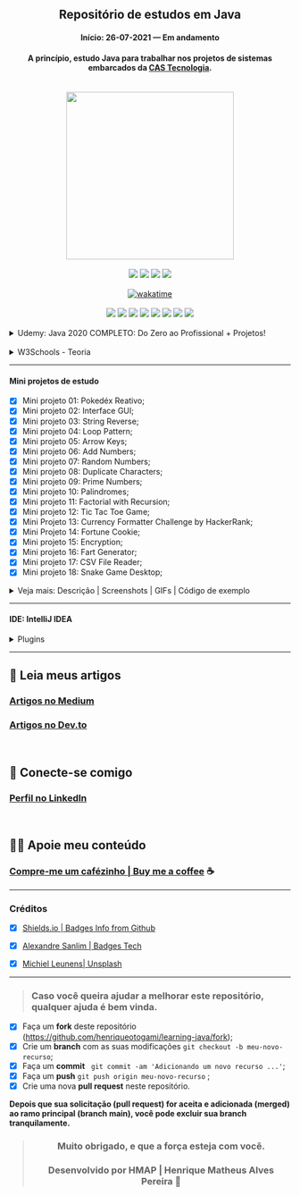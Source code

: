 <div align="center">

## Repositório de estudos em Java

#### Início: 26-07-2021 — Em andamento

#### A princípio, estudo Java para trabalhar nos projetos de sistemas embarcados da [CAS Tecnologia](https://www.castecnologia.com.br).

</div>
<br>
<div align="center">
<img width="300" src="https://github.com/henriqueotogami/learning-java/blob/master/Java-michiel-leunens-fBB7FeS4Xas-unsplash.jpg?raw=true">
</div>
<br>
<div align="center">
<img src="https://img.shields.io/github/issues/henriqueotogami/learning-java">
<img src="https://img.shields.io/github/forks/henriqueotogami/learning-java">
<img src="https://img.shields.io/github/stars/henriqueotogami/learning-java">
<img src="https://img.shields.io/github/license/henriqueotogami/learning-java">
</div>
<br>
<div align=center>
<a href="https://wakatime.com/badge/user/1e53636e-c916-4d50-9ce1-f3ac75a883e3/project/14d34071-52b0-4b74-b1fc-03843ebcb173"><img src="https://wakatime.com/badge/user/1e53636e-c916-4d50-9ce1-f3ac75a883e3/project/14d34071-52b0-4b74-b1fc-03843ebcb173.svg" alt="wakatime"></a>
</div>
<br>
<div align="center">
<img src="https://img.shields.io/badge/Eclipse-2C2255?style=for-the-badge&logo=eclipse&logoColor=white">
<img src="https://img.shields.io/badge/Git-F05032?style=for-the-badge&logo=git&logoColor=white">
<img src="https://img.shields.io/badge/IntelliJIDEA-000000.svg?style=for-the-badge&logo=intellij-idea&logoColor=white">
<img src="https://img.shields.io/badge/Java-ED8B00?style=for-the-badge&logo=java&logoColor=white">
<img src="https://img.shields.io/badge/Microsoft_Edge-0078D7?style=for-the-badge&logo=Microsoft-edge&logoColor=white">
<img src="https://img.shields.io/badge/Notepad++-90E59A.svg?style=for-the-badge&logo=notepad%2B%2B&logoColor=black">
<img src="https://img.shields.io/badge/Spring-6DB33F?style=for-the-badge&logo=spring&logoColor=white">
<img src="https://img.shields.io/badge/Windows-0078D6?style=for-the-badge&logo=windows&logoColor=white">
</div>
<br>
<details>
  <summary>Udemy: Java 2020 COMPLETO: Do Zero ao Profissional + Projetos!</summary>

> Fundamentos Java, Orientação a Objeto, Programação Funcional, MySQL, MongoDB, Spring Boot, JavaFX, JPA, Hibernate e mais.
>
> Lecionado por Leonardo Moura Leitao | Arquiteto de Software 
>
> 535 aulas
>
> 77 horas

- [x] Algoritmo e Estrutura de Dados
- [x] Fundamentos da Linguagem Java
- [x] Estruturas de Controle
- [x] Classes, Objetos, Métodos
- [x] Orientação a Objeto
- [x] Encapsulamento, Herança, Polimorfismo e Abstração
- [x] Lambdas
- [x] Stream API
- [x] Tratamento de Exceções
- [x] JavaFX
- [x] Banco de Dados Relacional
- [x] Bando de Dados NÃO Relacional (NoSQL)
- [x] JPA (Hibernate)
- [x] Spring Boot

<details>
  <summary>Teoria</summary> 

- [x] Seção 01: Introdução;
- [x] Seção 02: Configuração do Ambiente;
- [x] Seção 03: Fundamentos;
- [x] Secão 04: Estrutura de Controle;
- [x] Seção 05: Classes e Métodos;
- [x] Seção 06: Arrays e Collections;
- [x] Seção 07: Orientação a Objetos;
- [x] Secão 08: Lambdas;
- [x] Seção 09: Stream API;
- [x] Seção 10: Tratamento de Erros;
- [x] Seção 11: Projeto - Campo Minado (+JUnit 5);
- [x] Secão 12: Generics;
- [x] Seção 13: Java Desktop com Swing;
- [x] Seção 14: Banco de Dados Relacional;
- [x] Seção 15: Banco de Dados com JDBC;
- [x] Seção 16: Java Persistence API (JPA);
- [x] Seção 17: Modularidade em Java;
- [x] Seção 18: JavaFX;
- [x] Seção 19: Conceitos sobre Web;
- [x] Secão 20: Spring Boot;
- [x] Seção 21: Banco de Dados Não Relacional (NoSQL);
- [x] Seção 22: Conclusão;

</details>
<br>
<details>
  <summary>Projetos</summary> 
</details>
<hr>
</details>
<br>
<details>
  <summary>W3Schools - Teoria</summary>

[Tutoriais (clique aqui)](https://www.w3schools.com/java/default.asp)

[Exercícios (clique aqui)](https://www.w3schools.com/java/exercise.asp)

<details>
  <summary>Java Tutorial</summary>

- [x] Java Syntax;
- [x] Java Comments;
- [x] Java Variables;
- [x] Java Data Types;
- [x] Java Type Casting;
- [x] Java Operators;
- [x] Java Strings;
- [x] Java Math;
- [x] Java Booleans;
- [x] Java If ... Else;
- [x] Java Switch;
- [x] Java While Loop;
- [x] Java For Loop;
- [x] Java Break / Continue;
- [x] Java Arrays;
  
</details>
<details>
  <summary>Java Methods</summary>

- [ ] Java Methods;
- [ ] Java Method Parameters;
- [ ] Java Method Overloading;
- [ ] Java Scope;
- [ ] Java Recursion;
</details>
<details>
  <summary>Java Classes</summary>

- [ ] Java OOP;
- [ ] Java Classes/Objects;
- [ ] Java Class Attributes;
- [ ] Java Class Methods;
- [ ] Java Constructors;
- [ ] Java Modifiers;
- [ ] Java Encapsulation;
- [ ] Java Packages / API;
- [ ] Java Inheritance;
- [ ] Java Polymorphism;
- [ ] Java Inner Classes;
- [ ] Java Abstraction;
- [ ] Java Interface;
- [ ] Java Enums;
- [ ] Java User Input;
- [ ] Java Date;
- [ ] Java ArrayList;
- [ ] Java LinkedList;
- [ ] Java HashMap;
- [ ] Java HashSet;
- [ ] Java Iterator;
- [ ] Java Wrapper Classes;
- [ ] Java Exceptions;
- [ ] Java RegEx;
- [ ] Java Threads;
- [ ] Java Lambda;

</details>
<details>
  <summary>Java File Handling</summary>

- [ ] Java Files;
- [ ] Java Create/Write Files;
- [ ] Java Read Files; 
- [ ] Java Delete Files;

</details>
<details>
<summary>Java How To</summary>

- [ ] Add Two Numbers; 

</details>
<details>
  <summary>Java Reference</summary>

- [ ] Java Keywords;
- [ ] Java String Methods;
- [ ] Java Math Methods;

</details>
<details>
  <summary>Java Examples</summary>

- [ ] Java Examples;
- [ ] Java Compiler;
- [ ] Java Exercises;
- [ ] Java Quiz;
- [ ] Java Certificate;
  
</details>

</details>

<hr>

#### Mini projetos de estudo

- [x] Mini projeto 01: Pokedéx Reativo;
- [x] Mini projeto 02: Interface GUI;
- [x] Mini projeto 03: String Reverse;
- [x] Mini projeto 04: Loop Pattern;
- [x] Mini projeto 05: Arrow Keys;
- [x] Mini projeto 06: Add Numbers;
- [x] Mini projeto 07: Random Numbers;
- [x] Mini projeto 08: Duplicate Characters;
- [x] Mini projeto 09: Prime Numbers;
- [x] Mini projeto 10: Palindromes;
- [x] Mini projeto 11: Factorial with Recursion;
- [x] Mini projeto 12: Tic Tac Toe Game; 
- [x] Mini Projeto 13: Currency Formatter Challenge by HackerRank;
- [x] Mini Projeto 14: Fortune Cookie;
- [x] Mini projeto 15: Encryption;
- [x] Mini projeto 16: Fart Generator;
- [x] Mini projeto 17: CSV File Reader;
- [x] Mini projeto 18: Snake Game Desktop;

<details>
  <summary>Veja mais: Descrição | Screenshots | GIFs | Código de exemplo</summary>

### Mini Projeto 01: Pokedéx Reativo

#### [Desenvolvido por: @anabneri | Ana Beatriz Neri](https://github.com/anabneri/pokedex-youtube)

#### [Playlist no Youtube da @anabneri](https://www.youtube.com/watch?v=7DbPSiA4ENg&list=PLmdyvKzGNf-xpnHkvaut7FwlNt3_lsbYz)

#### [Artigo da @anabneri](https://dev.to/womakerscode/criando-seu-pokedex-com-spring-webflux-mongodb-deploy-no-heroku-21f5)

<details>
  <summary>O que é uma Pokedéx?</summary>
A Pokédex, também conhecida como Poké-Agenda no Brasil (e ainda como Dexter ou Dextette, dependendo da voz masculina ou feminina do aparelho) é uma enciclopédia virtual portátil de alta tecnologia que os treinadores Pokémon transportam para registra todas as espécies diferentes de Pokémon que são encontradas durante a sua viagem como treinadores. Em geral, quando são cumpridos determinados requisitos, a capacidade pode ser aumentada permitindo que a Pokédex possa armazenar dados de outros Pokémon, que não são comuns, assim como os Pokémon de outras regiões.

[Saiba mais](https://pokemon.fandom.com/pt-br/wiki/Pokédex)

<hr>
</details>

<details>
  <summary>Descrição do projeto</summary>
Neste projeto será criada uma aplicação de Create, Read, Update e Delete usando Spring Webflux, com os dados salvos num banco MongoDB e por fim hospedado na Amazon Web Services.

#### Arquitetura

- Elástica;
- Orientação a mensagens;
- Responsiva;
- Resiliente;

#### Tecnologias

- Java JDK 8;
- IDE IntelliJ IDEA CE;
- Maven 3;
- JUnit 5;
- Spring Reactive Web;
- Spring Data Reactive MongoDB;
- Embedded MongoDB Database;
- AWS;

> Spring Webflux é um módulo no SpringBoot, com ele além de criarmos um CRUD, podemos criar uma sequência de eventos, mas isso não quer dizer que sempre devemos usar aplicações reativas, tudo depende do seu cenário e da viabilidade.

<hr>
</details>

<details>
    <summary>Screenshots | GIFs</summary>
<img width="auto" src="https://github.com/henriqueotogami/learning-java/blob/master/Pokedex/PokedexApplication.png?raw=true">
</details>

<details>
  <summary>Código de exemplo</summary>
  
  ```java
package com.hmap.pokedex;

import com.hmap.pokedex.model.Pokemon;
import com.hmap.pokedex.repository.PokedexRepository;
import org.springframework.boot.CommandLineRunner;
import org.springframework.boot.SpringApplication;
import org.springframework.boot.autoconfigure.SpringBootApplication;
import org.springframework.context.annotation.Bean;
import org.springframework.data.mongodb.core.ReactiveMongoOperations;
import reactor.core.publisher.Flux;

@SpringBootApplication
public class PokedexApplication {

  public static void main(String[] args) { SpringApplication.run(PokedexApplication.class, args); }

  @Bean
  CommandLineRunner init (ReactiveMongoOperations operations,PokedexRepository repository) {
    return args -> {
      Flux<Pokemon> pokedexFlux = Flux.just(
        new Pokemon(null, "Bulbassaur", "Seed", "OverGrow", 06.09),
        new Pokemon(null, "Charizard", "Fire", "Blaze", 90.05),
        new Pokemon(null, "Caterpie", "Earthworm", "Shield Dust", 02.09),
        new Pokemon(null, "Blastoise", "Shellfish", "Torrent", 	06.09))

        .flatMap(repository::save);

        pokedexFlux
          .thenMany(repository.findAll())
          .subscribe(System.out::println);
    };
  }
}
  ```
</details>
<hr>

### Mini Projeto 02: Interface GUI

#### Desenvolvido por: [@Alex Lee](https://github.com/alexlorenlee)

#### [Vídeo no Youtube](https://www.youtube.com/watch?v=5o3fMLPY7qY)

<details>
    <summary>Descrição do projeto</summary>
Desenvolvimento de uma Interface Gráfica do Usuário (GUI), contendo um título fixo, um botão e um texto informando a quantidade de vezes que o botão foi pressionado.
</details>

<details>
    <summary>Screenshots | GIFs</summary>
<img width="auto" src="https://github.com/henriqueotogami/learning-java/blob/master/AppGUI/AppGUI.png?raw=true">
</details>

<details>
  <summary>Código de exemplo</summary>
  
```java

    public class GUI implements ActionListener {
    
        private int explosionsCount = 0;
        private JFrame guiFrame;
        private JLabel explosionLabel;
        private JPanel guiPanel;
    
        public GUI() {
            guiFrame = new JFrame();
    
            JButton explosionButton = new JButton(" Clique aqui para explodir 🧨 ");
            explosionButton.addActionListener(this);
    
            explosionLabel = new JLabel("Número de explosões: 0");
    
            guiPanel = new JPanel();
            guiPanel.setBorder(BorderFactory.createEmptyBorder(30, 30, 10, 30));
            guiPanel.setLayout(new GridLayout(0,1));
            guiPanel.add(explosionButton);
            guiPanel.add(explosionLabel);
    
            guiFrame.add(guiPanel, BorderLayout.CENTER);
            guiFrame.setDefaultCloseOperation(JFrame.EXIT_ON_CLOSE);
            guiFrame.setTitle("GUI Explosiva 🔥");
            guiFrame.pack();
            guiFrame.setVisible(true);
        }
    
        public static void main(String[] args) {
            new GUI();
        }
    
        @Override
        public void actionPerformed(ActionEvent e) {
            explosionsCount++;
            explosionLabel.setText("Número de explosões: " + explosionsCount);
        }
    }

  ```

</details>

<hr>

### Mini Projeto 03: String Reverse

#### Desenvolvido por: [@Alex Lee](https://github.com/alexlorenlee)

#### [Vídeo no Youtube](https://youtu.be/orUTq3CahRE)

<details>
    <summary>Descrição do projeto</summary>
Desenvolvimento de um script que inverta a ordem de cada caractere na sentença da frase, de modo que a leitura seja invertida.
</details>

<details>
    <summary>Screenshots | GIFs</summary>
<img width="auto" src="https://github.com/henriqueotogami/learning-java/blob/master/ReverseString/ReverseString.png?raw=true">
</details>

<details>
  <summary>Código de exemplo</summary>

```java

public class ReverseString {

    public static void main(String[] args) {

        final String reverseString = reverse("Explosion");
        System.out.println("String reverse: " + reverseString);
    }

    public static String reverse(String string) {
        final char[] stringLetters = new char[string.length()];

        int letterIndex = 0;
        for (int index = string.length()-1; index >= 0; index--) {
            stringLetters[letterIndex] = string.charAt(index);
            letterIndex++;
        }

        String stringReversed = "";
        for (int index = 0; index < string.length(); index++) {
            stringReversed = stringReversed + stringLetters[index];
        }

        return stringReversed;
    }
}

  ```

</details>

<hr>

### Mini Projeto 04: Loop Pattern

#### Desenvolvido por: [@Alex Lee](https://github.com/alexlorenlee)

#### [Vídeo no Youtube](https://youtu.be/3gzvVPD3n0w)

<details>
    <summary>Descrição do projeto</summary>
Desenvolvimento de um script que obtém o número de estrelas solicitado ao usuário e imprime o valor elevado ao quadrado, porém mostrado como uma somatória de estrelas (ou asteriscos) em linhas diferentes.
</details>

<details>
    <summary>Screenshots | GIFs</summary>
<img width="auto" src="https://github.com/henriqueotogami/learning-java/blob/master/LoopPattern/LoopPattern.png?raw=true">
</details>

<details>
  <summary>Código de exemplo</summary>

```java

public class LoopPattern {

    public static void main(String[] args) {
        System.out.println("Obi-Wan Kenobi says: Hello there! How many stars would you like?");
        Scanner scanKeyboard = new Scanner (System.in);
        int numberOfStars = scanKeyboard.nextInt();

        for(int indexIncreasingLineStar = 1; indexIncreasingLineStar <= numberOfStars; indexIncreasingLineStar++){

            for(int indexIncreasingRowStar = 0; indexIncreasingRowStar < indexIncreasingLineStar; indexIncreasingRowStar++){
                System.out.print("*");
            }
            System.out.println();
        }

        for(int indexDecreasingLineStar = (numberOfStars - 1); indexDecreasingLineStar > 0; indexDecreasingLineStar--){

            for(int indexDecreasingRowStar = 0; indexDecreasingRowStar < indexDecreasingLineStar; indexDecreasingRowStar++){
                System.out.print("*");
            }
            System.out.println();
        }
    }
}

  ```
</details>

<hr>

### Mini Projeto 05: Arrow Keys

#### Desenvolvido por: [@Alex Lee](https://github.com/alexlorenlee)

#### [Vídeo no Youtube](https://youtu.be/GAn5evoACsM)

<details>
    <summary>Descrição do projeto</summary>
Desenvolvimento de um script que obtém os eventos do teclado ao pressionar as teclas de setas e mostra essa contagem em uma janela GUI (Interface Gráfica do Usuário).
</details>

<details>
    <summary>Screenshots | GIFs</summary>
<img width="auto" src="https://github.com/henriqueotogami/learning-java/blob/master/ArrowKeys/ArrowKeys.png?raw=true">
</details>

<details>
  <summary>Código de exemplo</summary>

```java

public class ArrowKeys {

    public ArrowKeys() {

        JFrame frame = new JFrame();
        frame.setVisible(true);
        frame.setDefaultCloseOperation(JFrame.EXIT_ON_CLOSE);
        frame.setSize(400, 400);
        frame.setFocusable(true);

        JPanel panel = new JPanel();
        JLabel upArrow = new JLabel();
        JLabel downArrow = new JLabel();
        JLabel leftArrow = new JLabel();
        JLabel rightArrow = new JLabel();

        panel.add(upArrow);
        panel.add(downArrow);
        panel.add(leftArrow);
        panel.add(rightArrow);

        frame.addKeyListener(new KeyListener() {

            int upArrowCount = 0;
            int downArrowCount = 0;
            int leftArrowCount = 0;
            int rightArrowCount = 0;

            @Override
            public void keyTyped(KeyEvent e) {

            }

            @Override
            public void keyPressed(KeyEvent e) {
                int keyCode = e.getKeyCode();
                switch (keyCode) {
                    case KeyEvent.VK_UP:
                        upArrow.setText("Up: " + Integer.toString(upArrowCount++));
                        break;
                    case KeyEvent.VK_DOWN:
                        downArrow.setText("Down: " + Integer.toString(downArrowCount++));
                        break;
                    case KeyEvent.VK_LEFT:
                        leftArrow.setText("Left: " + Integer.toString(leftArrowCount++));
                        break;
                    case KeyEvent.VK_RIGHT:
                        rightArrow.setText("Right: " + Integer.toString(rightArrowCount++));
                        break;
                }
            }

            @Override
            public void keyReleased(KeyEvent e) {

            }
        });
        frame.add(panel);

        upArrow.setText("Up: 0");
        downArrow.setText("Down: 0");
        leftArrow.setText("Left: 0");
        rightArrow.setText("Right: 0");
    }
}    

  ```

</details>

<hr>

### Mini Projeto 06: Add Numbers

#### Desenvolvido por: [@Alex Lee](https://github.com/alexlorenlee)

#### [Vídeo no Youtube](https://youtu.be/dVTgNsv3pX4)

<details>
    <summary>Descrição do projeto</summary>
Desenvolvimento de um script que obtém os números digitados pelo usuário e retorna a soma de dois números.
</details>

<details>
    <summary>Screenshots | GIFs</summary>
<img width="auto" src="https://github.com/henriqueotogami/learning-java/blob/master/AddNumbers/AddNumbers.png?raw=true">
</details>

<details>
  <summary>Código de exemplo</summary>

```java

public class AddNumbers {

    public static void main(String[] args) {
        Scanner scanKeyboard = new Scanner(System.in);
        System.out.println("Enter the first number: ");
        int firstNumber = scanKeyboard.nextInt();

        System.out.println("Enter the second number: ");
        int secondNumber = scanKeyboard.nextInt();

        System.out.println("The result of the sum: " + (firstNumber + secondNumber));
    }
}

  ```
</details>

<hr>

### Mini Projeto 07: Random Numbers

#### Desenvolvido por: [@Alex Lee](https://github.com/alexlorenlee)

#### [Vídeo no Youtube](https://youtu.be/ucS3vwP9jnk)

<details>
    <summary>Descrição do projeto</summary>
Desenvolvimento de um script que retorna números aleatórios com intervalo definido de 0 a 6.
</details>

<details>
    <summary>Screenshots | GIFs</summary>
<img width="auto" src="https://github.com/henriqueotogami/learning-java/blob/master/RandomNumbers/RandomNumbers.png?raw=true">
</details>

<details>
  <summary>Código de exemplo</summary>

```java

public class RandomNumbers {

    public static void main(String[] args) {

        Random randomNumbers = new Random();
        int numberChosen = (randomNumbers.nextInt(6) + 1);

        System.out.println("Number randomly chosen: " + numberChosen);
    }

    public RandomNumbers() {
    }
}

  ```
</details>

<hr>

### Mini Projeto 08: Duplicate Characters

#### Desenvolvido por: [@Alex Lee](https://github.com/alexlorenlee)

#### [Vídeo no Youtube](https://youtu.be/tqI18_X_uoc)

<details>
    <summary>Descrição do projeto</summary>
Desenvolvimento de um script que retorna caracteres repetidos dentro de uma String, inclusive espaços vazios.

- [ ] TODO - Melhoria: Analisar somente caracteres e não espaços vazios;
- [ ] TODO - Melhoria: Contar quantas vezes cada caractere foi repetido na String analisada.
</details>

<details>
    <summary>Screenshots | GIFs</summary>
<img width="auto" src="https://github.com/henriqueotogami/learning-java/blob/master/DuplicateCharacters/DuplicateCharacters.png?raw=true">
</details>

<details>
  <summary>Código de exemplo</summary>

```java

public static void main(String[] args) {

        String sentence = "How many duplicates are there?";
        System.out.println(sentence);

        StringBuilder characters = new StringBuilder();
        StringBuilder duplicates = new StringBuilder();

        for (int i = 0; i < sentence.length(); i++) {
            String current = Character.toString(sentence.charAt(i));

            if (characters.toString().contains(current)) {

                if (!duplicates.toString().contains(current)){
                    duplicates.append(current).append(",");
                }
            }

            characters.append(current);
        }

        System.out.println(duplicates);
    }

  ```
</details>

<hr>

### Mini Projeto 09: Prime Numbers

#### Desenvolvido por: [@Alex Lee](https://github.com/alexlorenlee)

#### [Vídeo no Youtube](https://youtu.be/Hk9n0cWE2OI)

<details>
    <summary>Descrição do projeto</summary>
Desenvolvimento de um script que retorna todos os números primos a partir de um intervalo numérico informado pelo usuário.

</details>

<details>
    <summary>Screenshots | GIFs</summary>
<img width="auto" src="https://github.com/henriqueotogami/learning-java/blob/master/PrimeNumbers/PrimeNumbers.png?raw=true">
</details>

<details>
  <summary>Código de exemplo</summary>

```java

public class PrimeNumbers {

    public static void main(String[] args) { System.out.println(findPrimes(1, 100)); }

    public static ArrayList<Integer> findPrimes(int startNumber, int endNumber) {

        ArrayList<Integer> primes = new ArrayList<Integer>();

        for (int number = startNumber; number < endNumber; number++) {

            boolean numberPrime = true;
            int numberPair = 2;
            float division = (float) (number / 2);
            int numberLeftOver = (number % numberPair);

            while (division >= numberPair) {
                if ( numberLeftOver == 0) {
                    numberPrime = false;
                    break;
                }

                numberPair++;
            }

            if (numberPrime) {
                primes.add(number);
            }
        }
        return primes;
    }
}

  ```
</details>

<hr>

### Mini Projeto 10: Palindromes

#### Desenvolvido por: [@Alex Lee](https://github.com/alexlorenlee)

#### [Vídeo no Youtube](https://youtu.be/AoRYeB7Os3M)

<details>
    <summary>Descrição do projeto</summary>
Desenvolvimento de um script que retorna se uma frase ou palavra é palíndroma. Palímdroma é a palavra, grupo de palavras, verso ou número que se lê da mesma maneira da esquerda para a direita ou da direita para a esquerda. 

</details>

<details>
    <summary>Screenshots | GIFs</summary>
<img width="auto" src="https://github.com/henriqueotogami/learning-java/blob/master/Palindromes/Palindromes.png?raw=true">
</details>

<details>
  <summary>Código de exemplo</summary>

```java

public static void main(String[] args) {

        // Exemples: mom, dad, poop, race car, nurses run

        String original = "nurses run";
        original = original.replace(" ", "");

        String reverse = "";
        for( int index = (original.length() - 1); index >= 0; index--) {
            reverse += original.charAt(index);
            System.out.println(reverse);
        }

        boolean palindrome = true;
        for(int index = 0; (index < original.length()); index++) {

            if(original.charAt(index) != reverse.charAt(index)) {
                palindrome = false;
            }
        }

        if(palindrome) {
            System.out.println("Palindrome!");
        } else {
            System.out.println("Not a palindrome!");
        }
    }

 ```

</details>

<hr>

### Mini Projeto 11: Factorial with Recursion

#### Desenvolvido por: [@Alex Lee](https://github.com/alexlorenlee)

#### [Vídeo no Youtube](https://youtu.be/OZuzm1i9g1c)

<details>
    <summary>Descrição do projeto</summary>
Desenvolvimento de um script que retorna o resultado a partir da operação fatorial de um número informado pelo usuário, utilizando a Recursão (ou Recursividade).

> 
> O fatorial de um número inteiro e positivo “n”, representado por “n!” é obtido a partir da multiplicação de todos os seus antecessores até o número um, cuja expressão genérica é n! = n . (n – 1).

> A recursão na programação é bem exemplificada quando uma função é definida em termos de si mesma. Um exemplo da aplicação da recursão são os parsers (analisadores gramaticais) para linguagens de programação. Uma grande vantagem da recursão é que um conjunto infinito de sentenças possíveis, designs ou outros dados podem ser definidos, analisados ou produzidos por um programa de computador finito.

</details>

<details>
    <summary>Screenshots | GIFs</summary>
<img width="auto" src="https://github.com/henriqueotogami/learning-java/blob/master/FactorialWithRecursion/FactorialWithRecursion.png?raw=true">
</details>

<details>
  <summary>Código de exemplo</summary>

```java

public static void main(String[] args) {
        System.out.println(factorial(5));
    }

    public static int factorial(int number) {

        if (number == 1) {

            System.out.println("factorial(" + number + ") = 1");
            return 1;
        } else {

            System.out.println("factorial(" + number + ") = " + number + " * factorial(" + (number - 1) + ")");
            return number * factorial(number - 1);
        }
    }

 ```

</details>

<hr>

### Mini Projeto 12: Tic Tac Toe Game

#### Desenvolvido por: [@Alex Lee](https://github.com/alexlorenlee)

#### [Vídeo no Youtube](https://youtu.be/gQb3dE-y1S4)

<details>
    <summary>Descrição do projeto</summary>
Desenvolvimento de um script que "simula" o clássico jogo da velha, com o usuário versus o computador. Nele, o jogador que preencher três sequências de símbolos vence o jogo.

>
> O jogo da velha (português brasileiro) ou jogo do galo (português europeu) ou três em linha é um jogo e/ou passatempo popular. É um jogo de regras extremamente simples, que não traz grandes dificuldades para seus jogadores e é facilmente aprendido. A origem é desconhecida, com indicações de que pode ter começado no antigo Egito, onde foram encontrados tabuleiros esculpidos na rocha, que teriam mais de 3.500 anos. De alguma forma, é um jogo "aparentado" dos "Merels".
>

</details>

<details>
    <summary>Screenshots | GIFs</summary>
<img width="auto" src="https://github.com/henriqueotogami/learning-java/blob/master/TicTacToeGame/TicTacToeGame.png?raw=true">
</details>

<details>
  <summary>Código de exemplo</summary>

```java

 public static void main (String[] args) {

        char[][] gameBoard = {
                {' ', '|', ' ', '|', ' '},
                {'-', '+', '-', '+', '-'},
                {' ', '|', ' ', '|', ' '},
                {'-', '+', '-', '+', '-'},
                {' ', '|', ' ', '|', ' '},
        };

        printGameBoard(gameBoard);
        System.out.println("Enter your placement (1 to 9): ");

        while(true) {
            Scanner keyboardScanner = new Scanner(System.in);
            int positionPlayer = keyboardScanner.nextInt();

            while(positionsPlayer.contains(positionPlayer) || positionsCPU.contains(positionPlayer)){
                System.out.println("Position taken! Enter a correct position.");
                positionPlayer = keyboardScanner.nextInt();
            }

            placePiece(gameBoard, positionPlayer, "player");

            String battleResult = checkWinner();
            if (battleResult.length() > 0) {
                System.out.println(battleResult);
                break;
            }

            Random randomPositionCPU = new Random();
            int positionCPU = randomPositionCPU.nextInt(9) + 1;

            while(positionsPlayer.contains(positionCPU) || positionsCPU.contains(positionCPU)){
                positionCPU = randomPositionCPU.nextInt(9) + 1;
            }

            placePiece(gameBoard, positionCPU, "CPU");
            printGameBoard(gameBoard);

            battleResult = checkWinner();

            if (battleResult.length() > 0) {
                System.out.println(battleResult);
                break;
            }
        }
    }

```

</details>

<hr>

### Mini Projeto 13: [Currency Formatter Challenge by HackerRank](https://www.hackerrank.com/challenges/java-currency-formatter/problem)

#### Desenvolvido por: [@Alex Lee](https://github.com/alexlorenlee)

#### [Vídeo no Youtube](https://youtu.be/L8loHaj-Bgo)

<details>
    <summary>Descrição do projeto</summary>

Desenvolvimento de um script que retorna formatado em moeda, baseado em localidade ou país, o valor informado.
É recomendado o uso da classe  ` NumberFormat ` e o método ` getCurrencyInstance `.

</details>

<details>
    <summary>Screenshots | GIFs</summary>
<img width="auto" src="https://github.com/henriqueotogami/learning-java/blob/master/JavaCurrencyFormatted/JavaCurrencyFormatted.png?raw=true">
</details>

<details>
  <summary>Código de exemplo</summary>

```java

public class CurrencyFormatted {

    public static void main(String[] args) {

        Scanner inputScanner = new Scanner(System.in);
        double payment = inputScanner.nextDouble();
        inputScanner.close();

        // Write your code here.
        String us = NumberFormat.getCurrencyInstance(Locale.US).format(payment);
        String india = NumberFormat.getCurrencyInstance(new Locale("en", "in")).format(payment);
        String china = NumberFormat.getCurrencyInstance(Locale.CHINA).format(payment);
        String france = NumberFormat.getCurrencyInstance(Locale.FRANCE).format(payment);

        System.out.println("US: " + us);
        System.out.println("India: " + india);
        System.out.println("China: " + china);
        System.out.println("France: " + france);
    }
}

```

</details>

<hr>

### Mini Projeto 14: Fortune Cookie

#### Desenvolvido por: [@Alex Lee](https://github.com/alexlorenlee)

#### [Vídeo no Youtube](https://youtu.be/VGq6i1CDpdc)

<details>
    <summary>Descrição do projeto</summary>

Desenvolvimento de um script que retorna uma mensagem aleatória de biscoitos da sorte (Fortune Cookie).

> Um biscoito da sorte é um biscoito crocante e açucarado geralmente feito de farinha, açúcar, baunilha e óleo de gergelim com um pedaço de papel dentro, uma "fortuna", geralmente um aforismo ou uma vaga profecia. A mensagem dentro também pode incluir uma frase em chinês com tradução e / ou uma lista de números da sorte usados por alguns como números de loteria; uma vez que relativamente poucas mensagens distintas são impressas, no caso registrado em que os números vencedores foram impressos, a loteria teve um número inesperadamente alto de vencedores compartilhando um prêmio.
> 
</details>

<details>
    <summary>Screenshots | GIFs</summary>
<img width="auto" src="https://github.com/henriqueotogami/learning-java/blob/master/FortuneCookie/FortuneCookie.png?raw=true">
</details>

<details>
  <summary>Código de exemplo</summary>

```java

public class Fortunes {

    static String[] fortunes = {
            "Today it's up to you to create the peacefulness you long for.",
            "A friend asks only for your time not your money.",
            "If you refuse to accept anything but the best, you very often get it.",
            "A smile is your passport into the hearts of others.",
            "A good way to keep healthy is to eat more Chinese food.",
            "Your high-minded principles spell success.",
            "Hard work pays off in the future, laziness pays off now.",
            "Change can hurt, but it leads a path to something better.",
            "Enjoy the good luck a companion brings you.",
            "People are naturally attracted to you.",
            "Hidden in a valley beside an open stream- This will be the type of place where you will find your dream.",
            "A chance meeting opens new doors to success and friendship."
    };

    public static void main(String[] args) {
        Random random = new Random();
        int randomFortunes = random.nextInt(fortunes.length);
        System.out.println(fortunes[randomFortunes]);
    }
}

```

</details>

<hr>

### Mini Projeto 15: Encryption

#### Desenvolvido por: [@Alex Lee](https://github.com/alexlorenlee)

#### [Vídeo no Youtube](https://youtu.be/8wlE6DgOWBs)

<details>
    <summary>Descrição do projeto</summary>

Desenvolvimento de um script que retorna uma mensagem criptografada.

</details>

<details>
    <summary>Screenshots | GIFs</summary>
<img width="auto" src="https://github.com/henriqueotogami/learning-java/blob/master/Encryption/Encryption.png?raw=true">
</details>

<details>
  <summary>Código de exemplo</summary>

```java

public static void main(String[] args) {

    int key = 6;
    String text = "Hey, how's it hangin?";
    System.out.println(text);

    char[] chars = text.toCharArray();

    for (char c : chars) {
        c += key;
        System.out.print(c);
    }
}

```

</details>


<hr>

### Mini Projeto 16: Fart Generator

#### Desenvolvido por: [@Alex Lee](https://github.com/alexlorenlee)

#### [Vídeo no Youtube](https://youtu.be/rNf8mT0qHLY)

<details>
    <summary>Descrição do projeto</summary>

Desenvolvimento de um script que retorna uma mensagem baseada no seu nome e dia de nascimento.

</details>

<details>
    <summary>Screenshots | GIFs</summary>
<img width="auto" src="https://github.com/henriqueotogami/learning-java/blob/master/FartGenerator/FartGenerator.png?raw=true">
</details>

<details>
  <summary>Código de exemplo</summary>

```java

public static void main(String[] args) {

    System.out.println("Enter the first letter of your name and \n"
    + "the day of the month you were born: ");

    Scanner keyboardScanner = new Scanner(System.in);

    String letter = keyboardScanner.next().toUpperCase();
    int day = keyboardScanner.nextInt();

    HashMap<String, String> letters = new HashMap<String, String>();
    letters.put("A", "WRETCHED");
    letters.put("B", "DEEPLY");
    letters.put("C", "PHENOMENAL");
    letters.put("D", "GROSSLY");
    letters.put("E", "MONUMENTAL");
    letters.put("F", "EXPLOSIVE");
    letters.put("G", "UNEXPECTEDLY");
    letters.put("H", "THICK");
    letters.put("I", "TINY");
    letters.put("J", "LONG");
    letters.put("K", "GIGANTIC");
    letters.put("L", "TREMENDOUS");
    letters.put("M", "DANGEROUSLY");
    letters.put("N", "CRAZY");
    letters.put("O", "SCRAWNY");
    letters.put("P", "BEAUTIFLY");
    letters.put("Q", "ROTTENLY");
    letters.put("R", "SPOOKY");
    letters.put("S", "LUMPY");
    letters.put("T", "MODERATELY");
    letters.put("U", "HAPPY");
    letters.put("V", "TROUBLESOME");
    letters.put("W", "SAGGY");
    letters.put("X", "HEARTY");
    letters.put("Y", "BIG");
    letters.put("Z", "LUXURIOUS");

    HashMap<Integer, String> days = new HashMap<Integer, String>();
    days.put(1, "SOUR");
    days.put(2, "GREAT");
    days.put(3, "OLD");
    days.put(4, "LOUD");
    days.put(5, "LITTLE");
    days.put(6, "EPIC");
    days.put(7, "WET");
    days.put(8, "DANK");
    days.put(9, "FAKE");
    days.put(10, "SENILE");
    days.put(11, "MUSTY");
    days.put(12, "SHARP");
    days.put(13, "DANGEROUS");
    days.put(14, "MONOTONE");
    days.put(15, "SQUEAKY");
    days.put(16, "NOISELESS");
    days.put(17, "ROTTEN");
    days.put(18, "FAT");
    days.put(19, "SOFT");
    days.put(20, "POTENT");
    days.put(21, "SUDDEN");
    days.put(22, "POWERFUL");
    days.put(23, "STRANGE");
    days.put(24, "STURDY");
    days.put(25, "FLAT");
    days.put(26, "FULL");
    days.put(27, "WINDY");
    days.put(28, "HORRID");
    days.put(29, "HOT");
    days.put(30, "SILENT");

    System.out.println("You are a " + letters.get(letter) + " " + days.get(day) + " FART");
}


```

</details>


<hr>

### Mini Projeto 17: CSV File Reader

#### Desenvolvido por: [@Alex Lee](https://github.com/alexlorenlee)

#### [Vídeo no Youtube](https://youtu.be/-Aud0cDh-J8)

<details>
    <summary>Descrição do projeto</summary>

Desenvolvimento de um script que retorna dados de data e descrição do crime ocorrido em 2006, a partir de um arquivo em CSV.
O arquivo de crime de Sacramento em janeiro de 2006 contém 7.584 registros de crimes, conforme disponibilizado pelo Departamento de Polícia de Sacramento. 
As agências de aplicação da lei devem gostar de trabalhar com este conjunto de dados.

> Por definição, CSV é um formato de arquivo que significa “comma-separated-values” (valores separados por vírgulas). 
> Isso significa que os campos de dados indicados neste formato normalmente são separados ou delimitados por uma vírgula.

[Crime Records - CSV File](https://support.spatialkey.com/spatialkey-sample-csv-data/) 

</details>

<details>
    <summary>Screenshots | GIFs</summary>
<img width="auto" src="https://github.com/henriqueotogami/learning-java/blob/master/CSVFile/CSVFile.png?raw=true">
</details>

<details>
  <summary>Código de exemplo</summary>

```java

public static void main(String[] args) throws IOException {

    String filePath = "/Users/henriquematheusalvespereira/Downloads/SacramentocrimeJanuary2006.csv";
    String line = "";
    int quantityCrimes = 0;
    try {
        BufferedReader bufferedReader = new BufferedReader(new FileReader(filePath));

        while ((line = bufferedReader.readLine()) != null) {
            String[] crimeValues = line.split(",");
            System.out.println("Date | Time: " + crimeValues[0] + " | Crime event: " + crimeValues[5]);
            quantityCrimes += 1;
        }
        System.out.println("\namount of crimes registered in 2006: " + quantityCrimes);
    } catch (FileNotFoundException exception) {
        exception.printStackTrace();
    } catch (IOException exception) {
        exception.printStackTrace();
    }
}

```

</details>

<hr>

### Mini Projeto 18: Snake Game Desktop

#### Desenvolvido por: [@Bro Code](https://github.com/BroCodeHelp)

#### [Vídeo no Youtube](https://youtu.be/bI6e6qjJ8JQ)

<details>
    <summary>Descrição do projeto</summary>

Desenvolvimento de um script que simula o clássico jogo da cobrinha.

</details>

<details>
    <summary>Screenshots | GIFs</summary>
<img width="auto" src="https://github.com/henriqueotogami/learning-java/blob/master/SnakeGame/SnakeGame.png?raw=true">
</details>

<details>
  <summary>Código de exemplo</summary>

```java


```

</details>

</details>

<hr>

#### IDE: IntelliJ IDEA
<details>
<summary>Plugins</summary>

- [Atom Material Icons](https://plugins.jetbrains.com/plugin/10044-atom-material-icons);
- [Codota AI Autocomplete for Java](https://plugins.jetbrains.com/plugin/7638-codota-ai-autocomplete-for-java-and-javascript);
- [GitToolBox](https://plugins.jetbrains.com/plugin/7499-gittoolbox);
- [Material Theme UI](https://plugins.jetbrains.com/plugin/8006-material-theme-ui); 
- [Nyan Progress Bar](https://plugins.jetbrains.com/plugin/8575-nyan-progress-bar);
- [One Dark Theme](https://plugins.jetbrains.com/plugin/11938-one-dark-theme);
- [Rainbow Brackets](https://plugins.jetbrains.com/plugin/10080-rainbow-brackets);
- [Tabnine AI Code Completion](https://plugins.jetbrains.com/plugin/12798-tabnine-ai-code-completion-js-java-python-ts-rust-go-php--more);

</details>

<hr>

## 📝 Leia meus artigos

### [Artigos no Medium](https://medium.com/@henriqueotogami)
### [Artigos no Dev.to](https://dev.to/henriqueotogami)

<br>

## 💼 Conecte-se comigo
### [Perfil no LinkedIn](https://www.linkedin.com/in/henrique-matheus-alves-pereira)

<br>

## 🙏🏻 Apoie meu conteúdo
### [Compre-me um cafézinho | Buy me a coffee](https://ko-fi.com/henriqueotogami) ☕

<hr>

### Créditos

- [x] [Shields.io | Badges Info from Github](https://img.shields.io)
- [x] [Alexandre Sanlim | Badges Tech](https://github.com/alexandresanlim/Badges4-README.md-Profile)
- [x] [Michiel Leunens| Unsplash](https://unsplash.com/photos/fBB7FeS4Xas)


<hr>

> ### Caso você queira ajudar a melhorar este repositório, qualquer ajuda é bem vinda.

- [x] Faça um **fork** deste repositório (https://github.com/henriqueotogami/learning-java/fork);
- [x] Crie um **branch** com as suas modificações ` git checkout -b meu-novo-recurso `;
- [x] Faça um **commit** ` git commit -am 'Adicionando um novo recurso ...'`;
- [x] Faça um **push** ` git push origin meu-novo-recurso ` ;
- [x] Crie uma nova **pull request** neste repositório.

**Depois que sua solicitação (pull request) for aceita e adicionada (merged) ao ramo principal (branch main), você pode excluir sua branch tranquilamente.**

<div align="center">

> ### **Muito obrigado, e que a força esteja com você.**
>
> ### Desenvolvido por **HMAP | Henrique Matheus Alves Pereira** 🦁

</div>
